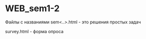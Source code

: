 # WEB_sem1-2

Файлы с названиями sem<..>.html - это решения простых задач

survey.html - форма опроса
